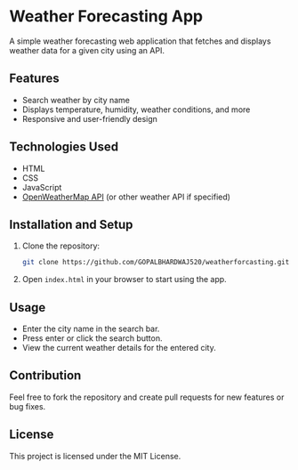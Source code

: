 # Weather Forecasting App

A simple weather forecasting web application that fetches and displays weather data for a given city using an API.

## Features

- Search weather by city name
- Displays temperature, humidity, weather conditions, and more
- Responsive and user-friendly design

## Technologies Used

- HTML
- CSS
- JavaScript
- [OpenWeatherMap API](https://openweathermap.org/api) (or other weather API if specified)

## Installation and Setup

1. Clone the repository:
   ```bash
   git clone https://github.com/GOPALBHARDWAJ520/weatherforcasting.git
   ```
2. Open `index.html` in your browser to start using the app.

## Usage

- Enter the city name in the search bar.
- Press enter or click the search button.
- View the current weather details for the entered city.

## Contribution

Feel free to fork the repository and create pull requests for new features or bug fixes.

## License

This project is licensed under the MIT License.
